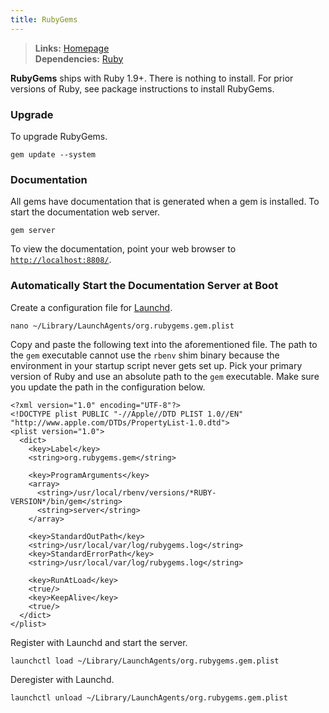 ```yaml
---
title: RubyGems
---
```


> **Links:** [Homepage](http://rubygems.org/)  
> **Dependencies:** [Ruby](/ruby-22/)  

**RubyGems** ships with Ruby 1.9+. There is nothing to install. For prior versions of Ruby, see package instructions to install RubyGems.


### Upgrade

To upgrade RubyGems.

	gem update --system


### Documentation

All gems have documentation that is generated when a gem is installed. To start the documentation web server.

	gem server

To view the documentation, point your web browser to [`http://localhost:8808/`](http://localhost:8808/).


### Automatically Start the Documentation Server at Boot

Create a configuration file for [Launchd](http://en.wikipedia.org/wiki/Launchd).

	nano ~/Library/LaunchAgents/org.rubygems.gem.plist

Copy and paste the following text into the aforementioned file. The path to the `gem` executable cannot use the `rbenv` shim binary because the environment in your startup script never gets set up. Pick your primary version of Ruby and use an absolute path to the `gem` executable. Make sure you update the path in the configuration below.

	<?xml version="1.0" encoding="UTF-8"?>
	<!DOCTYPE plist PUBLIC "-//Apple//DTD PLIST 1.0//EN" "http://www.apple.com/DTDs/PropertyList-1.0.dtd">
	<plist version="1.0">
	  <dict>
	    <key>Label</key>
	    <string>org.rubygems.gem</string>

	    <key>ProgramArguments</key>
	    <array>
	      <string>/usr/local/rbenv/versions/*RUBY-VERSION*/bin/gem</string>
	      <string>server</string>
	    </array>

	    <key>StandardOutPath</key>
	    <string>/usr/local/var/log/rubygems.log</string>
	    <key>StandardErrorPath</key>
	    <string>/usr/local/var/log/rubygems.log</string>

	    <key>RunAtLoad</key>
	    <true/>
	    <key>KeepAlive</key>
	    <true/>
	  </dict>
	</plist>

Register with Launchd and start the server.

	launchctl load ~/Library/LaunchAgents/org.rubygems.gem.plist

Deregister with Launchd.

	launchctl unload ~/Library/LaunchAgents/org.rubygems.gem.plist
